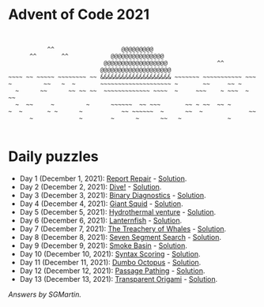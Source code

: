 # Advent of Code 2021

```


           ^^                   @@@@@@@@@
      ^^       ^^            @@@@@@@@@@@@@@@
                           @@@@@@@@@@@@@@@@@@              ^^
                          @@@@@@@@@@@@@@@@@@@@
~~~~ ~~ ~~~~~ ~~~~~~~~ ~~ &&&&&&&&&&&&&&&&&&&& ~~~~~~~ ~~~~~~~~~~~ ~~~
~         ~~   ~  ~       ~~~~~~~~~~~~~~~~~~~~ ~       ~~     ~~ ~
  ~      ~~      ~~ ~~ ~~  ~~~~~~~~~~~~~ ~~~~  ~     ~~~    ~ ~~~  ~ ~~ 
  ~  ~~     ~         ~      ~~~~~~  ~~ ~~~       ~~ ~ ~~  ~~ ~ 
~  ~       ~ ~      ~           ~~ ~~~~~~  ~      ~~  ~             ~~
      ~             ~        ~      ~      ~~   ~             ~


```

# Daily puzzles

* Day 1 (December 1, 2021): [Report Repair](https://adventofcode.com/2021/day/1) - [Solution](https://gitlab.com/SGMartin/advent-of-code-2021/-/tree/main/day1).
* Day 2 (December 2, 2021): [Dive!](https://adventofcode.com/2021/day/2) - [Solution](https://gitlab.com/SGMartin/advent-of-code-2021/-/tree/main/day2).
* Day 3 (December 3, 2021): [Binary Diagnostics](https://adventofcode.com/2021/day/3) - [Solution](https://gitlab.com/SGMartin/advent-of-code-2021/-/tree/main/day3). 
* Day 4 (December 4, 2021): [Giant Squid](https://adventofcode.com/2021/day/4) - [Solution](https://gitlab.com/SGMartin/advent-of-code-2021/-/tree/main/day4).
* Day 5 (December 5, 2021): [Hydrothermal venture](https://adventofcode.com/2021/day/5) - [Solution](https://gitlab.com/SGMartin/advent-of-code-2021/-/tree/main/day5).
* Day 6 (December 6, 2021): [Lanternfish](https://adventofcode.com/2021/day/6) - [Solution](https://gitlab.com/SGMartin/advent-of-code-2021/-/tree/main/day6).
* Day 7 (December 7, 2021): [The Treachery of Whales](https://adventofcode.com/2021/day/7) - [Solution](https://gitlab.com/SGMartin/advent-of-code-2021/-/tree/main/day7).
* Day 8 (December 8, 2021): [Seven Segment Search](https://adventofcode.com/2021/day/8) - [Solution](https://gitlab.com/SGMartin/advent-of-code-2021/-/tree/main/day8).
* Day 9 (December 9, 2021): [Smoke Basin](https://adventofcode.com/2021/day/9) - [Solution](https://gitlab.com/SGMartin/advent-of-code-2021/-/tree/main/day9).
* Day 10 (December 10, 2021): [Syntax Scoring](https://adventofcode.com/2021/day/10) - [Solution](https://gitlab.com/SGMartin/advent-of-code-2021/-/tree/main/day10).
* Day 11 (December 11, 2021): [Dumbo Octopus](https://adventofcode.com/2021/day/11) - [Solution](https://gitlab.com/SGMartin/advent-of-code-2021/-/tree/main/day11).
* Day 12 (December 12, 2021): [Passage Pathing](https://adventofcode.com/2021/day/12) - [Solution](https://gitlab.com/SGMartin/advent-of-code-2021/-/tree/main/day12).
* Day 13 (December 13, 2021): [Transparent Origami](https://adventofcode.com/2021/day/13) - [Solution](https://gitlab.com/SGMartin/advent-of-code-2021/-/tree/main/day13).

_Answers by SGMartin._

